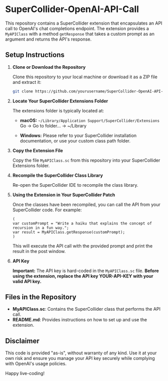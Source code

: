 # SuperCollider-OpenAI-API-Call

This repository contains a SuperCollider extension that encapsulates an API call to OpenAI's chat completions endpoint. The extension provides a `MyAPIClass` with a method `getResponse` that takes a custom prompt as an argument and returns the API's response.

## Setup Instructions

1. **Clone or Download the Repository**

   Clone this repository to your local machine or download it as a ZIP file and extract it:

   ```bash
   git clone https://github.com/yourusername/SuperCollider-OpenAI-API-Call.git
   ```

2. **Locate Your SuperCollider Extensions Folder**

   The extensions folder is typically located at:

   - **macOS:** `~/Library/Application Support/SuperCollider/Extensions`
     Go -> Go to folder... -> ~/Library

   - **Windows:** Please refer to your SuperCollider installation documentation, or use your custom class path folder.

3. **Copy the Extension File**

   Copy the file `MyAPIClass.sc` from this repository into your SuperCollider Extensions folder.

4. **Recompile the SuperCollider Class Library**

   Re-open the SuperCollider IDE to recompile the class library.

5. **Using the Extension in Your SuperCollider Patch**

   Once the classes have been recompiled, you can call the API from your SuperCollider code. For example:

   ```supercollider
   (
   var customPrompt = "Write a haiku that explains the concept of recursion in a fun way.";
   var result = MyAPIClass.getResponse(customPrompt);
   )
   ```

   This will execute the API call with the provided prompt and print the result in the post window.

6. **API Key**

   **Important:** The API key is hard-coded in the `MyAPIClass.sc` file. **Before using the extension, replace the API key YOUR-API-KEY with your valid API key.**

## Files in the Repository

- **MyAPIClass.sc**: Contains the SuperCollider class that performs the API call.
- **README.md**: Provides instructions on how to set up and use the extension.

## Disclaimer

This code is provided "as-is", without warranty of any kind. Use it at your own risk and ensure you manage your API key securely while complying with OpenAI's usage policies.

Happy live-coding!

